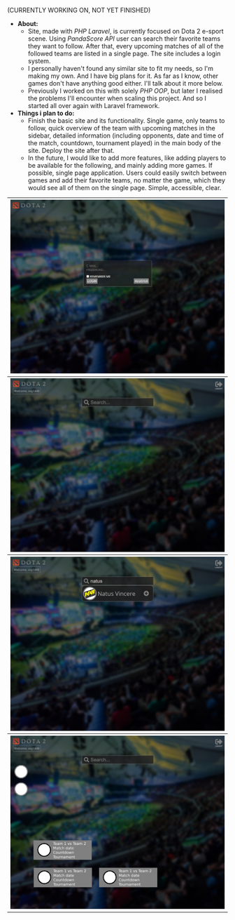 (CURRENTLY WORKING ON, NOT YET FINISHED)
* **About:**
  - Site, made with *PHP Laravel*, is currently focused on Dota 2 e-sport scene. Using *PandaScore API* user can search their favorite teams they want to follow. After that, every upcoming matches of all of the followed teams are listed in a single page. The site includes a login system.
  - I personally haven't found any similar site to fit my needs, so I'm making my own. And I have big plans for it. As far as I know, other games don't have anything good either. I'll talk about it more below.
  - Previously I worked on this with solely *PHP OOP*, but later I realised the problems I'll encounter when scaling this project. And so I started all over again with Laravel framework. 
* **Things i plan to do:**
  - Finish the basic site and its functionality. Single game, only teams to follow, quick overview of the team with upcoming matches in the sidebar, detailed information (including opponents, date and time of the match, countdown, tournament played) in the main body of the site. Deploy the site after that.
  - In the future, I would like to add more features, like adding players to be available for the following, and mainly adding more games. If possible, single page application. Users could easily switch between games and add their favorite teams, no matter the game, which they would see all of them on the single page. Simple, accessible, clear.

<table>
  <tr>
    <th><img src="d2la-1.jpg"></th>
  </tr>
  <tr>
    <th><img src="d2la-2.jpg"></th>
  </tr>
  <tr>
    <th><img src="d2la-3.jpg"></th>
  </tr>
  <tr>
    <th><img src="d2la-d.jpg"></th>
  </tr>
</table>